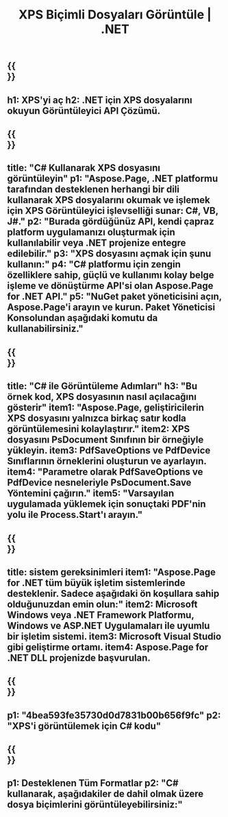 ﻿---
translation: true
template: /_templates/_viewer-child-net.md
title: XPS Biçimli Dosyaları Görüntüle | .NET
weight: 170
url: /net/viewer/xps/
description: XPS dosyalarını görüntülemek için açın. .NET Framework Platformu, Windows ve ASP.NET Uygulamalarında XPS belgelerini yüklemek, oluşturmak ve görüntülemek için C# kaynak kodu.
informat: XPS
otherformats: EPS PS
---

{{<section banner>}}
---
h1: XPS'yi aç
h2: .NET için XPS dosyalarını okuyun Görüntüleyici API Çözümü.
---

{{<section overview>}}
---
title: "C# Kullanarak XPS dosyasını görüntüleyin"
p1: "Aspose.Page, .NET platformu tarafından desteklenen herhangi bir dili kullanarak XPS dosyalarını okumak ve işlemek için XPS Görüntüleyici işlevselliği sunar: C#, VB, J#."
p2: "Burada gördüğünüz API, kendi çapraz platform uygulamanızı oluşturmak için kullanılabilir veya .NET projenize entegre edilebilir."
p3: "XPS dosyasını açmak için şunu kullanın:"
p4: "C# platformu için zengin özelliklere sahip, güçlü ve kullanımı kolay belge işleme ve dönüştürme API'si olan Aspose.Page for .NET API."
p5: "NuGet paket yöneticisini açın, Aspose.Page'i arayın ve kurun. Paket Yöneticisi Konsolundan aşağıdaki komutu da kullanabilirsiniz."
---

{{<section feature1>}}
---
title: "C# ile Görüntüleme Adımları"
h3: "Bu örnek kod, XPS dosyasının nasıl açılacağını gösterir"
item1: "Aspose.Page, geliştiricilerin XPS dosyasını yalnızca birkaç satır kodla görüntülemesini kolaylaştırır."
item2: XPS dosyasını PsDocument Sınıfının bir örneğiyle yükleyin.
item3: PdfSaveOptions ve PdfDevice Sınıflarının örneklerini oluşturun ve ayarlayın.
item4: "Parametre olarak PdfSaveOptions ve PdfDevice nesneleriyle PsDocument.Save Yöntemini çağırın."
item5: "Varsayılan uygulamada yüklemek için sonuçtaki PDF'nin yolu ile Process.Start'ı arayın."
---

{{<section feature2>}}
---
title: sistem gereksinimleri
item1: "Aspose.Page for .NET tüm büyük işletim sistemlerinde desteklenir. Sadece aşağıdaki ön koşullara sahip olduğunuzdan emin olun:"
item2: Microsoft Windows veya .NET Framework Platformu, Windows ve ASP.NET Uygulamaları ile uyumlu bir işletim sistemi.
item3: Microsoft Visual Studio gibi geliştirme ortamı.
item4: Aspose.Page for .NET DLL projenizde başvurulan.
---

{{<section gist>}}
---
p1: "4bea593fe35730d0d7831b00b656f9fc"
p2: "XPS'i görüntülemek için C# kodu"
---

{{<section otherformats>}}
---
p1: Desteklenen Tüm Formatlar
p2: "C# kullanarak, aşağıdakiler de dahil olmak üzere dosya biçimlerini görüntüleyebilirsiniz:"
---


